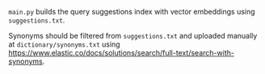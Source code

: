 `main.py` builds the query suggestions index with vector embeddings using `suggestions.txt`.

Synonyms should be filtered from `suggestions.txt` and uploaded manually at `dictionary/synonyms.txt` using https://www.elastic.co/docs/solutions/search/full-text/search-with-synonyms.

